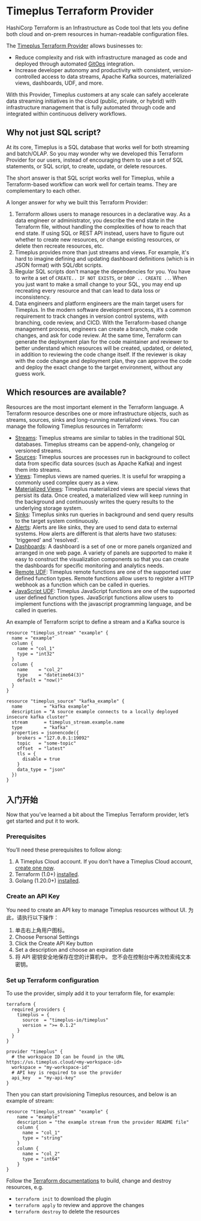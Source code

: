 # Timeplus Terraform Provider

HashiCorp Terraform is an Infrastructure as Code tool that lets you define both cloud and on-prem resources in human-readable configuration files.

The [Timeplus Terraform Provider](https://registry.terraform.io/providers/timeplus-io/timeplus/latest) allows businesses to:

- Reduce complexity and risk with infrastructure managed as code and deployed through automated [GitOps](https://github.com/readme/featured/defining-gitops) integration.
- Increase developer autonomy and productivity with consistent, version-controlled access to data streams, Apache Kafka sources, materialized views, dashboards, UDF, and more.

With this Provider, Timeplus customers at any scale can safely accelerate data streaming initiatives in the cloud (public, private, or hybrid) with infrastructure management that is fully automated through code and integrated within continuous delivery workflows.



## Why not just SQL script?

At its core, Timeplus is a SQL database that works well for both streaming and batch/OLAP. So you may wonder why we developed this Terraform Provider for our users, instead of encouraging them to use a set of SQL statements, or SQL script, to create, update, or delete resources.

The short answer is that SQL script works well for Timeplus, while a Terraform-based workflow can work well for certain teams. They are complementary to each other.

A longer answer for why we built this Terraform Provider:

1. Terraform allows users to manage resources in a declarative way. As a data engineer or administrator, you describe the end state in the Terraform file, without handling the complexities of how to reach that end state. If using SQL or REST API instead, users have to figure out whether to create new resources, or change existing resources, or delete then recreate resources, etc.
2. Timeplus provides more than just streams and views. For example, it's hard to imagine defining and updating dashboard definitions (which is in JSON format) with SQL/dbt scripts.
3. Regular SQL scripts don't manage the dependencies for you. You have to write a set of `CREATE.. IF NOT EXISTS`, or `DROP .. CREATE ..`. When you just want to make a small change to your SQL, you may end up recreating every resource and that can lead to data loss or inconsistency.
4. Data engineers and platform engineers are the main target users for Timeplus. In the modern software development process, it’s a common requirement to track changes in version control systems, with branching, code review, and CICD. With the Terraform-based change management process, engineers can create a branch, make code changes, and ask for code review. At the same time, Terraform can generate the deployment plan for the code maintainer and reviewer to better understand which resources will be created, updated, or deleted, in addition to reviewing the code change itself. If the reviewer is okay with the code change and deployment plan, they can approve the code and deploy the exact change to the target environment, without any guess work.



## Which resources are available?

Resources are the most important element in the Terraform language. A Terraform resource describes one or more infrastructure objects, such as streams, sources, sinks and long-running materialized views. You can manage the following Timeplus resources in Terraform:

- [Streams](https://registry.terraform.io/providers/timeplus-io/timeplus/latest/docs/resources/stream): Timeplus streams are similar to tables in the traditional SQL databases. Timeplus streams can be append-only, changelog or versioned streams.
- [Sources](https://registry.terraform.io/providers/timeplus-io/timeplus/latest/docs/resources/source): Timeplus sources are processes run in background to collect data from specific data sources (such as Apache Kafka) and ingest them into streams.
- [Views](https://registry.terraform.io/providers/timeplus-io/timeplus/latest/docs/resources/view): Timeplus views are named queries. It is useful for wrapping a commonly used complex query as a view.
- [Materialized Views](https://registry.terraform.io/providers/timeplus-io/timeplus/latest/docs/resources/materialized_view): Timeplus materialized views are special views that persist its data. Once created, a materialized view will keep running in the background and continuously writes the query results to the underlying storage system.
- [Sinks](https://registry.terraform.io/providers/timeplus-io/timeplus/latest/docs/resources/sink): Timeplus sinks run queries in background and send query results to the target system continuously.
- [Alerts](https://registry.terraform.io/providers/timeplus-io/timeplus/latest/docs/resources/alert): Alerts are like sinks, they are used to send data to external systems. How alerts are different is that alerts have two statuses: 'triggered' and 'resolved'.
- [Dashboards](https://registry.terraform.io/providers/timeplus-io/timeplus/latest/docs/resources/dashboard): A dashboard is a set of one or more panels organized and arranged in one web page. A variety of panels are supported to make it easy to construct the visualization components so that you can create the dashboards for specific monitoring and analytics needs.
- [Remote UDF](https://registry.terraform.io/providers/timeplus-io/timeplus/latest/docs/resources/remote_function): Timeplus remote functions are one of the supported user defined function types. Remote functions allow users to register a HTTP webhook as a function which can be called in queries.
- [JavaScript UDF](https://registry.terraform.io/providers/timeplus-io/timeplus/latest/docs/resources/javascript_function): Timeplus JavaScript functions are one of the supported user defined function types. JavaScript functions allow users to implement functions with the javascript programming language, and be called in queries.

An example of Terraform script to define a stream and a Kafka source is

```hcl
resource "timeplus_stream" "example" {
  name = "example"
  column {
    name = "col_1"
    type = "int32"
  }
  column {
    name    = "col_2"
    type    = "datetime64(3)"
    default = "now()"
  }
}

resource "timeplus_source" "kafka_example" {
  name        = "kafka example"
  description = "A source example connects to a locally deployed insecure kafka cluster"
  stream      = timeplus_stream.example.name
  type        = "kafka"
  properties = jsonencode({
    brokers = "127.0.0.1:19092"
    topic   = "some-topic"
    offset  = "latest"
    tls = {
      disable = true
    }
    data_type = "json"
  })
}

```

## 入门开始

Now that you’ve learned a bit about the Timeplus Terraform provider, let’s get started and put it to work.

### Prerequisites

You’ll need these prerequisites to follow along:

1. A Timeplus Cloud account. If you don’t have a Timeplus Cloud account, [create one now](https://timeplus.com).
2. Terraform (1.0+) [installed](https://learn.hashicorp.com/tutorials/terraform/install-cli).
3. Golang (1.20.0+) [installed](https://golang.org/doc/install).

### Create an API Key

You need to create an API key to manage Timeplus resources without UI. 为此，请执行以下操作：

1. 单击右上角用户图标。
2. Choose Personal Settings
3. Click the Create API Key button
4. Set a description and choose an expiration date
5. 将 API 密钥安全地保存在您的计算机中。 您不会在控制台中再次检索纯文本密钥。

### Set up Terraform configuration

To use the provider, simply add it to your terraform file, for example:

```hcl
terraform {
  required_providers {
    timeplus = {
      source  = "timeplus-io/timeplus"
      version = ">= 0.1.2"
    }
  }
}

provider "timeplus" {
  # the workspace ID can be found in the URL https://us.timeplus.cloud/<my-workspace-id>
  workspace = "my-workspace-id"
  # API key is required to use the provider
  api_key   = "my-api-key"
}
```

Then you can start provisioning Timeplus resources, and below is an example of stream:

```hcl
resource "timeplus_stream" "example" {
    name = "example"
    description = "the example stream from the provider README file"
    column {
      name = "col_1"
      type = "string"
    }
    column {
      name = "col_2"
      type = "int64"
    }
}
```

Follow the [Terraform documentations](https://developer.hashicorp.com/terraform/tutorials/aws-get-started/install-cli) to build, change and destroy resources, e.g.

- `terraform init` to download the plugin
- `terraform apply` to review and approve the changes
- `terraform destroy` to delete the resources